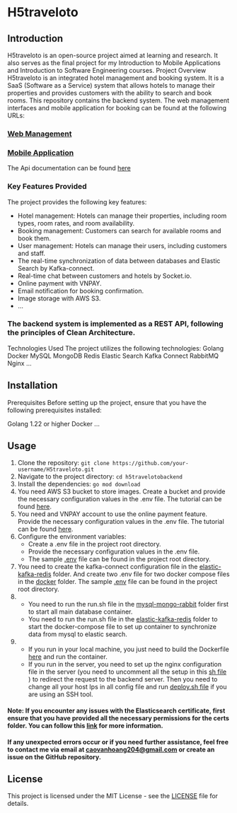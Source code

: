 # H5traveloto
## Introduction
H5traveloto is an open-source project aimed at learning and research. It also serves as the final project for my Introduction to Mobile Applications and Introduction to Software Engineering courses.
Project Overview
H5traveloto is an integrated hotel management and booking system. It is a SaaS (Software as a Service) system that allows hotels to manage their properties and provides customers with the ability to search and book rooms. This repository contains the backend system. The web management interfaces and mobile application for booking can be found at the following URLs:
### [Web Management](https://github.com/caovanhoang63/h5traveloto-management)
### [Mobile Application](https://github.com/caovanhoang63/h5traveloto-booking)

The Api documentation can be found [here](https://documenter.getpostman.com/view/29234273/2sA35G2MX4)

### Key Features Provided
The project provides the following key features:
+ Hotel management: Hotels can manage their properties, including room types, room rates, and room availability.
+ Booking management: Customers can search for available rooms and book them.
+ User management: Hotels can manage their users, including customers and staff.
+ The real-time synchronization of data between databases and Elastic Search by Kafka-connect.
+ Real-time chat between customers and hotels by Socket.io.
+ Online payment with VNPAY.
+ Email notification for booking confirmation.
+ Image storage with AWS S3.
+ ...


### The backend system is implemented as a REST API, following the principles of Clean Architecture.
Technologies Used
The project utilizes the following technologies:
Golang
Docker
MySQL
MongoDB
Redis
Elastic Search
Kafka Connect
RabbitMQ
Nginx
...

## Installation
Prerequisites
Before setting up the project, ensure that you have the following prerequisites installed:

Golang 1.22 or higher
Docker
...

## Usage

1. Clone the repository:
```git clone https://github.com/your-username/H5traveloto.git ```
2. Navigate to the project directory:
``` cd h5travelotobackend ```
3. Install the dependencies:
``` go mod download ```
4. You need AWS S3 bucket to store images. Create a bucket and provide the necessary configuration values in the .env file. The tutorial can be found [here](https://docs.aws.amazon.com/AmazonS3/latest/userguide/creating-bucket.html).
5. You need and VNPAY account to use the online payment feature. Provide the necessary configuration values in the .env file. The tutorial can be found [here](https://sandbox.vnpayment.vn/apis/).
6. Configure the environment variables:
   + Create a .env file in the project root directory.
   + Provide the necessary configuration values in the .env file.
   + The sample [.env](/env-sample.env) file can be found in the project root directory.
7. You need to create the kafka-connect configuration file in the [elastic-kafka-redis](/docker/elastic-kafka-redis) folder. And create two .env file for two docker compose files in the [docker](/docker) folder. The sample [.env](/docker/env-sample.env) file can be found in the project root directory.
8. + You need to run the run.sh file in the [mysql-mongo-rabbit](/docker/mysql-mongo-rabbit) folder first to start all main database container.
   + You need to run the run.sh file in the [elastic-kafka-redis](/docker/elastic-kafka-redis) folder to start the docker-compose file to set up container to synchronize data from mysql to elastic search.
9. + If you run in your local machine, you just need to build the Dockerfile [here](/Dockerfile) and run the container.
   + If you run in the server, you need to set up the nginx configuration file in  the server (you need to uncomment all the setup in this [sh file](/docker/mysql-mongo-rabbit/run-database.sh) ) to redirect the request to the backend server. Then you need to change all your host Ips in all config file and run [deploy.sh file](/deploy.sh) if you are  using an SSH tool.
#### Note: If you encounter any issues with the Elasticsearch certificate, first ensure that you have provided all the necessary permissions for the certs folder. You can follow this [link](https://www.elastic.co/guide/en/elasticsearch/reference/8.13/encrypting-communications-certificates.html) for more information. 
#### If any unexpected errors occur or if you need further assistance, feel free to contact me via email at caovanhoang204@gmail.com or create an issue on the GitHub repository.

## License

This project is licensed under the MIT License - see the [LICENSE](/LICENSE) file for details.
